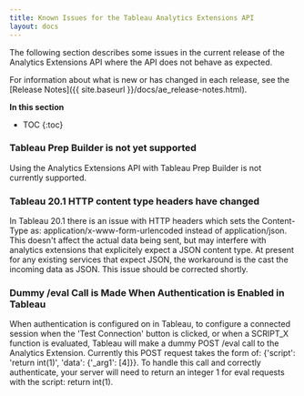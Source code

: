 ```yaml
---
title: Known Issues for the Tableau Analytics Extensions API
layout: docs
--- 
```


The following section describes some issues in the current release of the Analytics Extensions API where the API does not behave as expected.  

For information about what is new or has changed in each release, see the [Release Notes]({{ site.baseurl }}/docs/ae_release-notes.html).

**In this section**

* TOC
{:toc}


### Tableau Prep Builder is not yet supported

Using the Analytics Extensions API with Tableau Prep Builder is not currently supported.

### Tableau 20.1 HTTP content type headers have changed

In Tableau 20.1 there is an issue with HTTP headers which sets the Content-Type as: application/x-www-form-urlencoded instead of application/json. This doesn't affect the actual data being sent, but may interfere with analytics extensions that explicitely expect a JSON content type. At present for any existing services that expect JSON, the workaround is the cast the incoming data as JSON. This issue should be corrected shortly.

### Dummy /eval Call is Made When Authentication is Enabled in Tableau

When authentication is configured on in Tableau, to configure a connected session when the 'Test Connection' button is clicked, or when a SCRIPT_X function is evaluated, Tableau will make a dummy POST /eval call to the Analytics Extension.  Currently this POST request takes the form of: {'script': 'return int(1)', 'data': {'_arg1': [4]}}. To handle this call and correctly authenticate, your server will need to return an integer 1 for eval requests with the script: return int(1).
